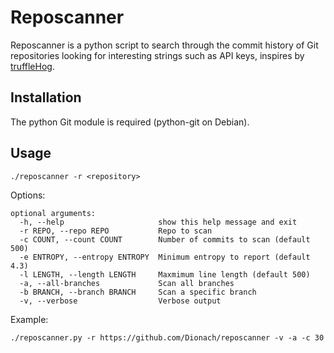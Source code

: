 # Reposcanner
Reposcanner is a python script to search through the commit history of Git repositories looking for interesting strings such as API keys, inspires by [truffleHog](https://raw.githubusercontent.com/dxa4481/truffleHog).

## Installation
The python Git module is required (python-git on Debian).

## Usage

```
./reposcanner -r <repository>
```

Options:

```
optional arguments:
  -h, --help                     show this help message and exit
  -r REPO, --repo REPO           Repo to scan
  -c COUNT, --count COUNT        Number of commits to scan (default 500)
  -e ENTROPY, --entropy ENTROPY  Minimum entropy to report (default 4.3)
  -l LENGTH, --length LENGTH     Maxmimum line length (default 500)
  -a, --all-branches             Scan all branches
  -b BRANCH, --branch BRANCH     Scan a specific branch
  -v, --verbose                  Verbose output
```

Example:

```
./reposcanner.py -r https://github.com/Dionach/reposcanner -v -a -c 30
```
